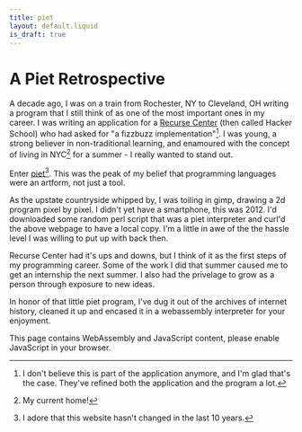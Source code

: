 ```yaml
---
title: piet
layout: default.liquid
is_draft: true
---
```

# A Piet Retrospective

A decade ago, I was on a train from Rochester, NY to Cleveland, OH writing a program that I still think of as one of the most important ones in my career. I was writing an application for a [Recurse Center](https://recurse.com) (then called Hacker School) who had asked for "a fizzbuzz implementation"[^1]. I was young, a strong believer in non-traditional learning, and enamoured with the concept of living in NYC[^2] for a summer - I really wanted to stand out.

Enter [piet](https://dangermouse.net/esoteric/piet.html)[^3]. This was the peak of my belief that programming languages were an artform, not just a tool.

As the upstate countryside whipped by, I was toiling in gimp, drawing a 2d program pixel by pixel. I didn't yet have a smartphone, this was 2012. I'd downloaded some random perl script that was a piet interpreter and curl'd the above webpage to have a local copy. I'm a little in awe of the the hassle level I was willing to put up with back then.

Recurse Center had it's ups and downs, but I think of it as the first steps of my programming career. Some of the work I did that summer caused me to get an internship the next summer. I also had the privelage to grow as a person through exposure to new ideas.


In honor of that little piet program, I've dug it out of the archives of internet history, cleaned it up and encased it in a webassembly interpreter for your enjoyment.

<noscript>This page contains WebAssembly and JavaScript content, please enable JavaScript in your browser.</noscript>
<canvas id="canvas"></canvas>
<script type="module" src="./index.js" type="application/javascript"></script>


[^1]: I don't believe this is part of the application anymore, and I'm glad that's the case. They've refined both the application and the program a lot.
[^2]: My current home!
[^3]: I adore that this website hasn't changed in the last 10 years.
